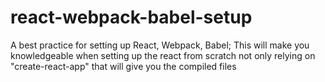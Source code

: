 # react-webpack-babel-setup
A best practice for setting up React, Webpack, Babel; This will make you knowledgeable when setting up the react from scratch not only relying on "create-react-app" that will give you the compiled files
